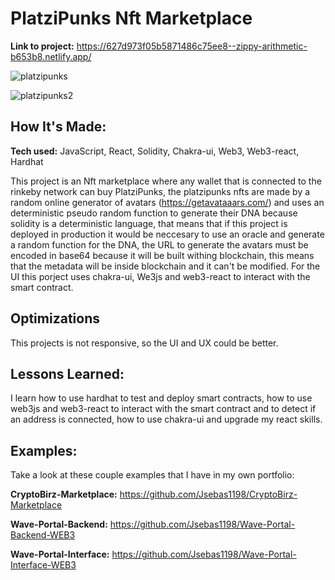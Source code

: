 # PlatziPunks Nft Marketplace

**Link to project:** https://627d973f05b5871486c75ee8--zippy-arithmetic-b653b8.netlify.app/

![platzipunks](https://user-images.githubusercontent.com/96799477/168430401-c0fc7115-17ee-4f1d-ab3c-c05e2395d625.png)

![platzipunks2](https://user-images.githubusercontent.com/96799477/168430419-9204803f-5ddf-4a7f-afd8-a31360a6bc57.png)

## How It's Made:

**Tech used:** JavaScript, React, Solidity, Chakra-ui, Web3, Web3-react, Hardhat 

This project is an Nft marketplace where any wallet that is connected to the rinkeby network can buy PlatziPunks, the platzipunks nfts are made by a random online generator of avatars (https://getavataaars.com/) and uses an deterministic pseudo random function to generate their DNA because solidity is a deterministic language, that means that if this project is deployed in production it would be neccesary to use an oracle and generate a random function for the DNA, the URL to generate the avatars must be encoded in base64 because it will be built withing blockchain, this means that the metadata will be inside blockchain and it can't be modified. For the UI this porject uses chakra-ui, We3js and web3-react to interact with the smart contract. 

## Optimizations

This projects is not responsive, so the UI and UX could be better.  

## Lessons Learned:

I  learn how to use hardhat to test and deploy smart contracts, how to use web3js and web3-react to interact with the smart contract and to detect if an address is connected, how to use chakra-ui and upgrade my react skills.

## Examples:
Take a look at these couple examples that I have in my own portfolio:

**CryptoBirz-Marketplace:** https://github.com/Jsebas1198/CryptoBirz-Marketplace

**Wave-Portal-Backend:** https://github.com/Jsebas1198/Wave-Portal-Backend-WEB3

**Wave-Portal-Interface:** https://github.com/Jsebas1198/Wave-Portal-Interface-WEB3
